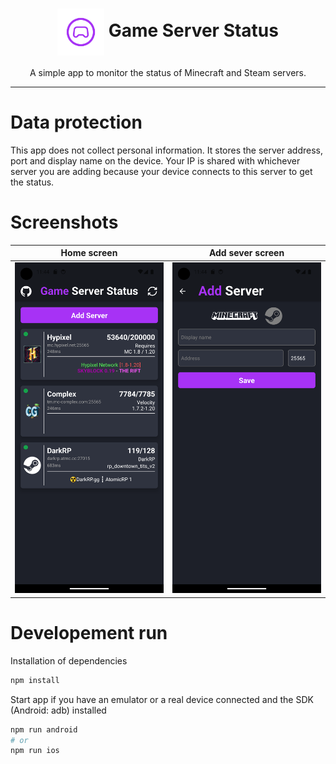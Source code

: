 <div align="center">
  <h1>
    <img align=center src="assets/adaptive-icon.png" width="75px" height="75px" />
    Game Server Status
  </h1>
  <p>A simple app to monitor the status of Minecraft and Steam servers.</p>
</div>
<hr>

# Data protection

This app does not collect personal information. It stores the server address, port and display name on the device. Your IP is shared with whichever server you are adding because your device connects to this server to get the status.

# Screenshots

|              Home screen              |              Add sever screen              |
| :-----------------------------------: | :----------------------------------------: |
| ![Home](.github/screenshots/home.png) | ![Add server](.github/screenshots/add.png) |

# Developement run

Installation of dependencies

```bash
npm install
```

Start app if you have an emulator or a real device connected and the SDK (Android: adb) installed

```bash
npm run android
# or
npm run ios
```
